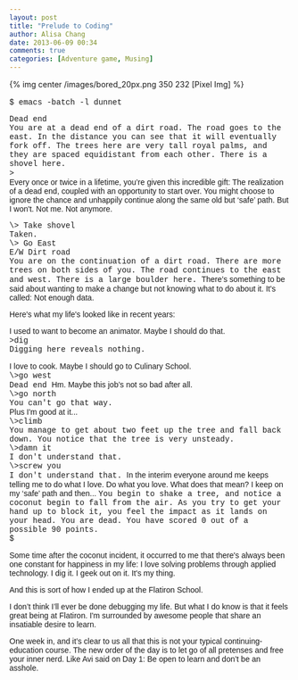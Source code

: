 ```yaml
---
layout: post
title: "Prelude to Coding"
author: Alisa Chang
date: 2013-06-09 00:34
comments: true
categories: [Adventure game, Musing]
---
```

{% img center /images/bored_20px.png 350 232 [Pixel Img] %}<br>
<FONT FACE= "Courier New"><br>
$ emacs -batch -l dunnet

Dead end<br>
You are at a dead end of a dirt road.  The road goes to the east.  In the distance you can see that it will eventually fork off.  The trees here are very tall royal palms, and they are spaced equidistant from each other.
There is a shovel here. <br>
\>
<FONT FACE= "Arial"><br>
Every once or twice in a lifetime, you’re given this incredible gift:  The realization of a dead end, coupled with an opportunity to start over.  You might choose to ignore the chance and unhappily continue along the same old but ‘safe’ path.  But I won't. Not me.  Not anymore.

<FONT FACE= "Courier New">
\> Take shovel <br>
Taken.<br>
\> 
Go East <br>
E/W Dirt road <br>
You are on the continuation of a dirt road.  There are more trees on both sides of you.  The road continues to the east and west. There is a large boulder here.

<FONT FACE= "Arial">
There’s something to be said about wanting to make a change but not knowing what to do about it.  It's called:  Not enough data.

Here's what my life's looked like in recent years:<br>

I used to want to become an animator. Maybe I should do that.
<FONT FACE= "Courier New"><br>
\>dig<br>
Digging here reveals nothing.

<FONT FACE= "Arial">
I love to cook.  Maybe I should go to Culinary School.
<FONT FACE= "Courier New"><br>
\>go west<br>
Dead end

<FONT FACE= "Arial">
Hm. Maybe this job’s not so bad after all. 
<FONT FACE= "Courier New"><br>
\>go north<br>
You can't go that way.<br>

<FONT FACE= "Arial">
Plus I'm good at it...
<FONT FACE= "Courier New"><br>
\>climb<br>
You manage to get about two feet up the tree and fall back down.  You notice that the tree is very unsteady.<br>
\>damn it<br>
I don't understand that.<br>
\>screw you<br>
I don't understand that.

<FONT FACE= "Arial">
In the interim everyone around me keeps telling me to do what I love. Do what you love.  What does that mean?  I keep on my ‘safe’ path and then...

<FONT FACE= "Courier New">
You begin to shake a tree, and notice a coconut begin to fall from the air. As you try to get your hand up to block it, you feel the impact as it lands on your head. You are dead.
You have scored 0 out of a possible 90 points.<br>
$

<FONT FACE= "Arial">

Some time after the coconut incident, it occurred to me that there's always been one constant for happiness in my life: I love solving problems through applied technology. I dig it.  I geek out on it.  It's my thing.

And this is sort of how I ended up at the Flatiron School.

I don’t think I’ll ever be done debugging my life.  But what I do know is that it feels great being at Flatiron.  I'm surrounded by awesome people that share an insatiable desire to learn. <br>

One week in, and it’s clear to us all that this is not your typical continuing-education course.  The new order of the day is to let go of all pretenses and free your inner nerd.  Like Avi said on Day 1:  Be open to learn and don’t be an asshole. 
